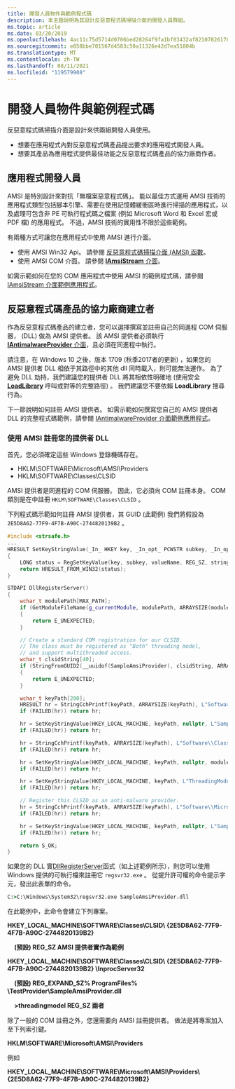 ```yaml
---
title: 開發人員物件與範例程式碼
description: 本主題說明為其設計反惡意程式碼掃描介面的開發人員群組。
ms.topic: article
ms.date: 03/20/2019
ms.openlocfilehash: 4ac11c75d5714d0706bed28264f9fa1bf03432af82107826178007e2c42243c2
ms.sourcegitcommit: e858bbe701567d4583c50a11326e42d7ea51804b
ms.translationtype: MT
ms.contentlocale: zh-TW
ms.lasthandoff: 08/11/2021
ms.locfileid: "119579908"
---
```

# <a name="developer-audience-and-sample-code"></a>開發人員物件與範例程式碼

反惡意程式碼掃描介面是設計來供兩組開發人員使用。

- 想要在應用程式內對反惡意程式碼產品提出要求的應用程式開發人員。
- 想要其產品為應用程式提供最佳功能之反惡意程式碼產品的協力廠商作者。

## <a name="application-developers"></a>應用程式開發人員

AMSI 是特別設計來對抗「無檔案惡意程式碼」。 能以最佳方式運用 AMSI 技術的應用程式類型包括腳本引擎、需要在使用記憶體緩衝區時進行掃描的應用程式，以及處理可包含非 PE 可執行程式碼之檔案 (例如 Microsoft Word 和 Excel 宏或 PDF 檔) 的應用程式。 不過，AMSI 技術的實用性不限於這些範例。

有兩種方式可讓您在應用程式中使用 AMSI 進行介面。

- 使用 AMSI Win32 Api。 請參閱 [反惡意程式碼掃描介面 (AMSI) 函數](/windows/desktop/amsi/antimalware-scan-interface-functions)。
- 使用 AMSI COM 介面。 請參閱 [ **IAmsiStream** 介面](/windows/desktop/api/amsi/nn-amsi-iamsistream)。

如需示範如何在您的 COM 應用程式中使用 AMSI 的範例程式碼，請參閱 [IAmsiStream 介面範例應用程式](https://github.com/Microsoft/Windows-classic-samples/tree/master/Samples/AmsiStream)。

## <a name="third-party-creators-of-antimalware-products"></a>反惡意程式碼產品的協力廠商建立者

作為反惡意程式碼產品的建立者，您可以選擇撰寫並註冊自己的同進程 COM 伺服器， (DLL) 做為 AMSI 提供者。 該 AMSI 提供者必須執行 [ **IAntimalwareProvider** 介面](/windows/desktop/api/amsi/nn-amsi-iantimalwareprovider)，且必須在同進程中執行。

請注意，在 Windows 10 之後，版本 1709 (秋季2017者的更新) ，如果您的 AMSI 提供者 DLL 相依于其路徑中的其他 dll 同時載入，則可能無法運作。 為了避免 DLL 劫持，我們建議您的提供者 DLL 將其相依性明確地 (使用安全 [**LoadLibrary**](/windows/desktop/api/libloaderapi/nf-libloaderapi-loadlibraryw) 呼叫或對等的完整路徑) 。 我們建議您不要依賴 **LoadLibrary** 搜尋行為。

下一節說明如何註冊 AMSI 提供者。 如需示範如何撰寫您自己的 AMSI 提供者 DLL 的完整程式碼範例，請參閱 [IAntimalwareProvider 介面範例應用程式](https://github.com/Microsoft/Windows-classic-samples/tree/master/Samples/AmsiProvider)。

### <a name="register-your-provider-dll-with-amsi"></a>使用 AMSI 註冊您的提供者 DLL

首先，您必須確定這些 Windows 登錄機碼存在。

- HKLM\SOFTWARE\Microsoft\AMSI\Providers
- HKLM\SOFTWARE\Classes\CLSID

AMSI 提供者是同進程的 COM 伺服器。 因此，它必須向 COM 註冊本身。 COM 類別是在中註冊 `HKLM\SOFTWARE\Classes\CLSID` 。

下列程式碼示範如何註冊 AMSI 提供者，其 GUID (此範例) 我們將假設為 `2E5D8A62-77F9-4F7B-A90C-2744820139B2` 。

```cpp
#include <strsafe.h>
...
HRESULT SetKeyStringValue(_In_ HKEY key, _In_opt_ PCWSTR subkey, _In_opt_ PCWSTR valueName, _In_ PCWSTR stringValue)
{
    LONG status = RegSetKeyValue(key, subkey, valueName, REG_SZ, stringValue, (wcslen(stringValue) + 1) * sizeof(wchar_t));
    return HRESULT_FROM_WIN32(status);
}

STDAPI DllRegisterServer()
{
    wchar_t modulePath[MAX_PATH];
    if (GetModuleFileName(g_currentModule, modulePath, ARRAYSIZE(modulePath)) >= ARRAYSIZE(modulePath))
    {
        return E_UNEXPECTED;
    }

    // Create a standard COM registration for our CLSID.
    // The class must be registered as "Both" threading model,
    // and support multithreaded access.
    wchar_t clsidString[40];
    if (StringFromGUID2(__uuidof(SampleAmsiProvider), clsidString, ARRAYSIZE(clsidString)) == 0)
    {
        return E_UNEXPECTED;
    }

    wchar_t keyPath[200];
    HRESULT hr = StringCchPrintf(keyPath, ARRAYSIZE(keyPath), L"Software\\Classes\\CLSID\\%ls", clsidString);
    if (FAILED(hr)) return hr;

    hr = SetKeyStringValue(HKEY_LOCAL_MACHINE, keyPath, nullptr, L"SampleAmsiProvider");
    if (FAILED(hr)) return hr;

    hr = StringCchPrintf(keyPath, ARRAYSIZE(keyPath), L"Software\\Classes\\CLSID\\%ls\\InProcServer32", clsidString);
    if (FAILED(hr)) return hr;

    hr = SetKeyStringValue(HKEY_LOCAL_MACHINE, keyPath, nullptr, modulePath);
    if (FAILED(hr)) return hr;

    hr = SetKeyStringValue(HKEY_LOCAL_MACHINE, keyPath, L"ThreadingModel", L"Both");
    if (FAILED(hr)) return hr;

    // Register this CLSID as an anti-malware provider.
    hr = StringCchPrintf(keyPath, ARRAYSIZE(keyPath), L"Software\\Microsoft\\AMSI\\Providers\\%ls", clsidString);
    if (FAILED(hr)) return hr;

    hr = SetKeyStringValue(HKEY_LOCAL_MACHINE, keyPath, nullptr, L"SampleAmsiProvider");
    if (FAILED(hr)) return hr;

    return S_OK;
}
```

如果您的 DLL 實[DllRegisterServer](/windows/desktop/api/olectl/nf-olectl-dllregisterserver)函式（如上述範例所示），則您可以使用 Windows 提供的可執行檔來註冊它 `regsvr32.exe` 。 從提升許可權的命令提示字元，發出此表單的命令。

```cmd
C:>C:\Windows\System32\regsvr32.exe SampleAmsiProvider.dll
```

在此範例中，此命令會建立下列專案。

**HKEY_LOCAL_MACHINE\SOFTWARE\Classes\CLSID\\ {2E5D8A62-77F9-4F7B-A90C-2744820139B2}**

&nbsp;&nbsp;&nbsp;&nbsp;**(預設) REG_SZ AMSI 提供者實作為範例**


**HKEY_LOCAL_MACHINE\SOFTWARE\Classes\CLSID\\ {2E5D8A62-77F9-4F7B-A90C-2744820139B2} \InprocServer32**

&nbsp;&nbsp;&nbsp;&nbsp;**(預設) REG_EXPAND_SZ% ProgramFiles% \TestProvider\SampleAmsiProvider.dll**

&nbsp;&nbsp;&nbsp;&nbsp;**>threadingmodel REG_SZ 兩者**

除了一般的 COM 註冊之外，您還需要向 AMSI 註冊提供者。 做法是將專案加入至下列索引鍵。

**HKLM\SOFTWARE\Microsoft\AMSI\Providers**

例如

**HKEY_LOCAL_MACHINE\SOFTWARE\Microsoft\AMSI\Providers\\ {2E5D8A62-77F9-4F7B-A90C-2744820139B2}**
